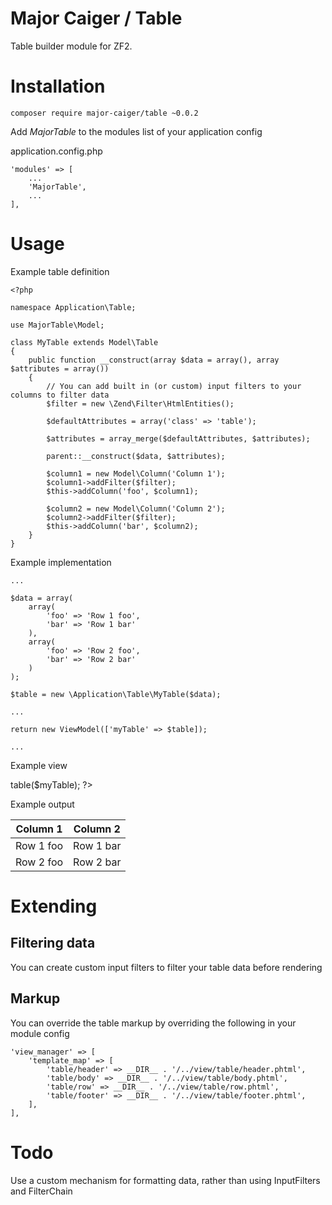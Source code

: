 # Major Caiger / Table
Table builder module for ZF2.

# Installation

    composer require major-caiger/table ~0.0.2

Add *MajorTable* to the modules list of your application config

application.config.php

    'modules' => [
        ...
        'MajorTable',
        ...
    ],

# Usage

Example table definition

    <?php

    namespace Application\Table;

    use MajorTable\Model;

    class MyTable extends Model\Table
    {
        public function __construct(array $data = array(), array $attributes = array())
        {
            // You can add built in (or custom) input filters to your columns to filter data
            $filter = new \Zend\Filter\HtmlEntities();

            $defaultAttributes = array('class' => 'table');

            $attributes = array_merge($defaultAttributes, $attributes);

            parent::__construct($data, $attributes);

            $column1 = new Model\Column('Column 1');
            $column1->addFilter($filter);
            $this->addColumn('foo', $column1);

            $column2 = new Model\Column('Column 2');
            $column2->addFilter($filter);
            $this->addColumn('bar', $column2);
        }
    }

Example implementation

    ...

    $data = array(
        array(
            'foo' => 'Row 1 foo',
            'bar' => 'Row 1 bar'
        ),
        array(
            'foo' => 'Row 2 foo',
            'bar' => 'Row 2 bar'
        )
    );

    $table = new \Application\Table\MyTable($data);

    ...

    return new ViewModel(['myTable' => $table]);

    ...

Example view
    <div>
        <?php echo $this->table($myTable); ?>
    </div>

Example output
    <table class="table">
        <thead>
            <tr>
                <th>Column 1</th>
                <th>Column 2</th>
            </tr>
        </thead>
        <tbody>
            <tr>
                <td>Row 1 foo</td>
                <td>Row 1 bar</td>
            </tr>
            <tr>
                <td>Row 2 foo</td>
                <td>Row 2 bar</td>
            </tr>
        </tbody>
    </table>

# Extending

## Filtering data
You can create custom input filters to filter your table data before rendering

## Markup
You can override the table markup by overriding the following in your module config

    'view_manager' => [
        'template_map' => [
            'table/header' => __DIR__ . '/../view/table/header.phtml',
            'table/body' => __DIR__ . '/../view/table/body.phtml',
            'table/row' => __DIR__ . '/../view/table/row.phtml',
            'table/footer' => __DIR__ . '/../view/table/footer.phtml',
        ],
    ],

# Todo
Use a custom mechanism for formatting data, rather than using InputFilters and FilterChain